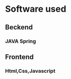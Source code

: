 <h1> Software used</h1>

<h2>Beckend </h2>
<h3>JAVA Spring</h3>


<h2>Frontend </h2>
<h3>Html,Css,Javascript</h3>


